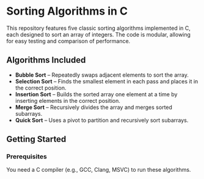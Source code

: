 # Sorting Algorithms in C

This repository features five classic sorting algorithms implemented in C, each designed to sort an array of integers. The code is modular, allowing for easy testing and comparison of performance.

## Algorithms Included

- **Bubble Sort** – Repeatedly swaps adjacent elements to sort the array.
- **Selection Sort** – Finds the smallest element in each pass and places it in the correct position.
- **Insertion Sort** – Builds the sorted array one element at a time by inserting elements in the correct position.
- **Merge Sort** – Recursively divides the array and merges sorted subarrays.
- **Quick Sort** – Uses a pivot to partition and recursively sort subarrays.

## Getting Started

### Prerequisites
You need a C compiler (e.g., GCC, Clang, MSVC) to run these algorithms.

